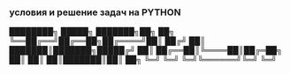 ### условия и решение задач на PYTHON

  ████████╗ █████╗ ███████╗██╗  ██╗
  ╚══██╔══╝██╔══██╗██╔════╝██║ ██╔╝
     ██║   ███████║███████╗█████╔╝ 
     ██║   ██╔══██║╚════██║██╔═██╗ 
     ██║   ██║  ██║███████║██║  ██╗
     ╚═╝   ╚═╝  ╚═╝╚══════╝╚═╝  ╚═╝
                                   

